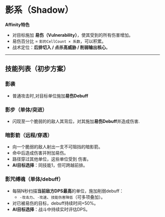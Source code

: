 # **影系（Shadow）**

**Affinity特色**  

- 对目标施加 **易伤（Vulnerability）**，使其受到的所有伤害增加。  
- 易伤百分比 = `影的CellCount × 系数`，可以积累。
- 战术定位：**后排切入 / 点杀高威胁 / 削弱输出核心**。  

---

## **技能列表（初步方案）**

### 影袭

- 普通攻击时,对目标单位施加**易伤Debuff**

### 影步（单体/突进）  

- 闪现至一个脆弱的的敌人其背后，对其施加**易伤Debuff**并造成伤害.

### 暗影箭（远程/穿透）  

- 向一个脆弱的敌人射出一支不可阻挡的暗影箭。  
- 命中后造成伤害并附加易伤。  
- 路径穿过其他单位，这些单位受到 伤害。  
- **AI目标选择**：同技能1，但可跨越前排。

### 影咒缚魂（单体/debuff）  

- 每隔N秒扫描**当前敌方DPS最高**的单位，施加削弱debuff：  
  - `-攻击力`、`-攻速`、`技能伤害降低`（可多项叠加）。  
- 对已被易伤的目标，debuff持续时间+50%。  
- **AI目标选择**：战斗中持续实时评估DPS。
